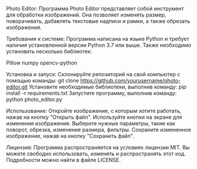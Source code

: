Photo Editor:
Программа Photo Editor представляет собой инструмент для обработки изображений. Она позволяет изменять размер, поворачивать, добавлять текстовые надписи и рамки, а также обрезать изображения.

Требования к системе:
Программа написана на языке Python и требует наличия установленной версии Python 3.7 или выше. Также необходимо установить несколько библиотек:

Pillow
numpy
opencv-python

Установка и запуск:
Склонируйте репозиторий на свой компьютер с помощью команды: git clone https://github.com/yourusername/photo-editor.git
Установите необходимые библиотеки, выполнив команду: pip install -r requirements.txt
Запустите программу, выполнив команду: python photo_editor.py

Использование:
Откройте изображение, с которым хотите работать, нажав на кнопку "Открыть файл".
Используйте кнопки на экране для изменения изображения. Выберите нужные параметры, такие как поворот, обрезка, изменение размера, фильтры.
Сохраните измененное изображение, нажав на кнопку "Сохранить файл".

Лицензия:
Программа распространяется на условиях лицензии MIT. Вы можете свободно использовать, изменять и распространять этот код. Подробности можно найти в файле LICENSE.
